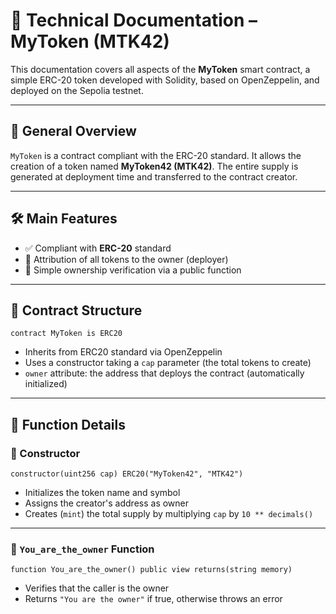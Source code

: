 # 📘 Technical Documentation – MyToken (MTK42)

This documentation covers all aspects of the **MyToken** smart contract, a simple ERC-20 token developed with Solidity, based on OpenZeppelin, and deployed on the Sepolia testnet.

---

## 🔷 General Overview

`MyToken` is a contract compliant with the ERC-20 standard. It allows the creation of a token named **MyToken42 (MTK42)**. The entire supply is generated at deployment time and transferred to the contract creator.

---

## 🛠️ Main Features

- ✅ Compliant with **ERC-20** standard
- 👤 Attribution of all tokens to the owner (deployer)
- 🔐 Simple ownership verification via a public function

---

## 🧱 Contract Structure

```solidity
contract MyToken is ERC20
```

- Inherits from ERC20 standard via OpenZeppelin
- Uses a constructor taking a `cap` parameter (the total tokens to create)
- `owner` attribute: the address that deploys the contract (automatically initialized)

---

## 🔎 Function Details

### 🔹 Constructor

```solidity
constructor(uint256 cap) ERC20("MyToken42", "MTK42")
```

- Initializes the token name and symbol
- Assigns the creator's address as owner
- Creates (`mint`) the total supply by multiplying `cap` by `10 ** decimals()`

---

### 🔹 `You_are_the_owner` Function

```solidity
function You_are_the_owner() public view returns(string memory)
```

- Verifies that the caller is the owner
- Returns `"You are the owner"` if true, otherwise throws an error